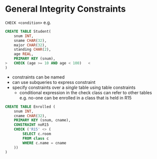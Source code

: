 # General Integrity Constraints
`CHECK <condition>`
e.g.
```sql
CREATE TABLE Student(
	snum INT,
	sname CHAR(32),
	major CHAR(32),
	standing CHAR(2),
	age REAL,
	PRIMARY KEY (snum),
>   CHECK (age >= 10 AND age < 100)   <
)
```
- constraints can be named
- can use subqueries to express constraint
- specify constraints over a *single* table using table constraints
	- conditional expression in the check class can refer to other tables
e.g. no-one can be enrolled in a class that is held in R15
```sql
CREATE TABLE Enrolled (
	snum INT,
	cname CHAR(32),
	PRIMARY KEY (snum, cname),
	CONSTRAINT noR15
	CHECK ('R15' <> (
		SELECT c.room
		FROM class c
		WHERE c.name = cname
	))
)